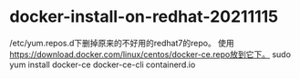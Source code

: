 # docker-install-on-redhat-20211115

/etc/yum.repos.d下删掉原来的不好用的redhat7的repo。
使用 https://download.docker.com/linux/centos/docker-ce.repo放到它下。
sudo yum install docker-ce docker-ce-cli containerd.io
 

